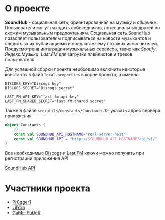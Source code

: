 # О проекте
**SoundHub** - социальная сеть, ориентированная на *музыку* и *общение*.
Пользователи могут находить собеседников, потенциальных друзей по схожим музыкальным предпочтениям.
Социальная сеть SoundHub позволяет пользователям подписываться на новости музыкантов и следить за их публикациями и предлагает ему похожих исполнителей.
Предусмотрена интеграция музыкальных сервисов, таких как *Spotify*, *Яндекс.Музыка*, *Last.FM* для загрузки плейлистов и треков пользователя.

Для успешной сборки проекта необходимо включить некоторые константы в файл `local.properties` в корне проекта, а именно:
```properties
DISCOGS_KEY="Discogs key"
DISCOGS_SECRET="Discogs secret"

LAST_FM_API_KEY="last fm api key"
LAST_FM_SHARED_SECRET="last fm shared secret"
```
Также в файле `src/utils/constants/Constants.kt` указать адрес сервера приложения
```kotlin
object Constants {
    //...
    const val SOUNDHUB_API_HOSTNAME="real-server-host"
    const val SOUNDHUB_API = "http://$SOUNDHUB_API_HOSTNAME/api/v1/"
}
```

Все необходимые [Discogs](https://www.discogs.com/ru/applications/edit) и [Last.FM](https://www.last.fm/api/accounts?suspend=1) ключи можно получить при регистрации приложения API

[SoundHub API](https://github.com/LilYxa/soundhub-api)
# Участники проекта
- [Pr0gger1](https://github.com/Pr0gger1/)
- [LilYxa](https://github.com/LilYxa)
- [GaMe-PaDeR](https://github.com/GaMe-PaDeR)